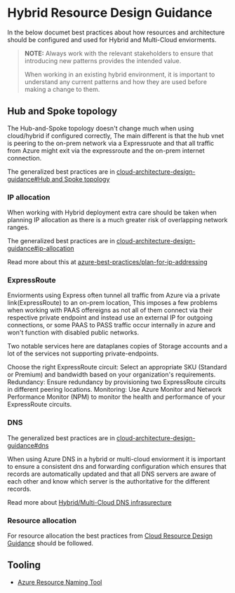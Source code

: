 # Hybrid Resource Design Guidance


In the below documet best practices about how resources and architecture should be configured and used for Hybrid and Multi-Cloud enviorments.

> **NOTE:** Always work with the relevant stakeholders to ensure that introducing new patterns provides the intended value.
>
> When working in an existing hybrid environment, it is important to understand any current patterns and how they are used before making a change to them.


## Hub and Spoke topology

The Hub-and-Spoke topology doesn't change much when using cloud/hybrid if configured correctly, The main different is that the hub vnet is peering to the on-prem network via a Expressruote and that all traffic from Azure might exit via the expressroute and the on-prem internet connection.

The generalized best practices are in  [cloud-architecture-design-guidance#Hub and Spoke topology](..\cloud-architecture-design-guidance\readme.md#hub-and-spoke-topology)

### IP allocation

When working with Hybrid deployment extra care should be taken when planning IP allocation as there is a much greater risk of overlapping network ranges.

The generalized best practices are in [cloud-architecture-design-guidance#ip-allocation](..\cloud-architecture-design-guidance\readme.md#ip-allocation)

Read more about this at [azure-best-practices/plan-for-ip-addressing](https://learn.microsoft.com/en-us/azure/cloud-adoption-framework/ready/azure-best-practices/plan-for-ip-addressing)

### ExpressRoute

Enviorments using Express often tunnel all traffic from Azure via a private link(ExpressRoute) to an on-prem location, This imposes a few problems when working with PAAS offereigns as not all of them connect via their respective private endpoint and instead use an external IP for outgoing connections, or some PAAS to PASS traffic occur internally in azure and won't function with disabled public networks.

Two notable services here are dataplanes copies of Storage accounts and a lot of the services not supporting private-endpoints.

Choose the right ExpressRoute circuit: Select an appropriate SKU (Standard or Premium) and bandwidth based on your organization's requirements.
Redundancy: Ensure redundancy by provisioning two ExpressRoute circuits in different peering locations.
Monitoring: Use Azure Monitor and Network Performance Monitor (NPM) to monitor the health and performance of your ExpressRoute circuits.

### DNS

The generalized best practices are in [cloud-architecture-design-guidance#dns](../cloud-architecture-design-guidance/readme.md#dns)

When using Azure DNS in a hybrid or multi-cloud enviorment it is important to ensure a consistent dns and forwarding configuration which ensures that records are automatically updated and that all DNS servers are aware of each other and know which server is the authoritative for the different records.

Read more about [Hybrid/Multi-Cloud DNS infrasurecture](https://learn.microsoft.com/en-us/azure/architecture/hybrid/hybrid-dns-infra)

### Resource allocation

For resource allocation the best practices from [Cloud Resource Design Guidance](../cloud-resource-design-guidance/README.md) should be followed.

## Tooling

* [Azure Resource Naming Tool](https://github.com/microsoft/CloudAdoptionFramework/tree/master/ready/AzNamingTool)
